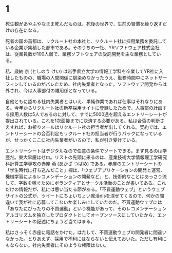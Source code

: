 # 1

死生観があやふやなまま死んだものは、死後の世界で、生前の習慣を繰り返すだけの存在になる。

死者の国の首都は、リクルート社の本社と、リクルート社に採用業務を委託している企業が集積した都市である。そのうちの一社、YRソフトウェア株式会社は、従業員数が100人弱で、業務ソフトウェアの受託開発を主な業務としている。

私、歳納 京 (としのう けい) は岩手県立大学の情報工学科を卒業してYR社に入社したものの、職場の人間関係に馴染めなかったうえ、勤務時間中にネットサーフィンしているのがバレたため、社内失業者となった。ソフトウェア開発からは外され、今は人事部付の雑用係となっている。

自他ともに認める社内失業者とはいえ、単純作業であれば仕事はそれなりにある。今年からリクルート社の新卒採用サイトに登録したためで、人事部の計画する採用人数は5人であるのに対して、すでに5000通を超えるエントリーシートが提出されている。これを1次面接までに決済する必要がある。私は合否の判断さえすれば、お祈りメールはリクルート社の担当者が出してくれる。契約では、エントリーシートの合否判定もリクルート社の担当者が行うパックになっているが、せっかくここに社内失業者がいるので、私が引き受けている。

エントリーシートはデジタルなので任意の条件でソートできる。まず見るのは学歴だ。東大早慶はゼロ。リストの先頭に来るのは、産業技術大学情報理工学研究科計算工学専攻の赤座 燕 (あかざ つばめ) である。赤座のエントリーシートの「学生時代に打ち込んだこと」欄は、「ウェブアプリケーションの開発と運営、機械学習によるレコメンデーションの開発など」と、技術的なことはあっさり流して、字数を稼ぐためにボランティアとサークル活動のことが書いてある。これだけの情報だが、私には思い当たる節がある。「不買運動ウェブ」というウェブサイトの公式が、ツイートにちょいちょい就活disを混ぜてくるので、何かの間違いで我が社に応募してこないか楽しみにしていたのだ。不買運動ウェブには「あなたにぴったりの不買運動」という機能があって、そのレコメンデーションアルゴリズムを独立したプロダクトとしてオープンソースにしていたから、エントリーシートの記述にちょうど当てはまる。

私はさっそく赤座に電話をかけた。はたして、不買運動ウェブの開発者に間違いなかった。とりあえず、採用で不利にはならないと伝えておいた。ただし有利にもならない。社内失業者にそのような権限はない。


